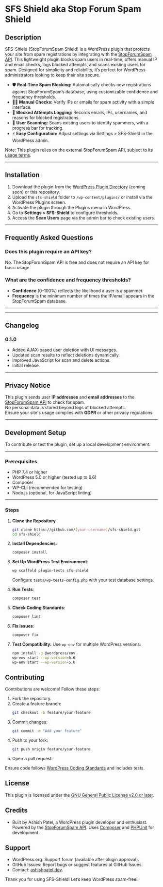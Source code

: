# SFS Shield aka Stop Forum Spam Shield


## Description

SFS-Shield (StopForumSpam Shield) is a WordPress plugin that protects your site from spam registrations by integrating with the [StopForumSpam API](https://www.stopforumspam.com/). This lightweight plugin blocks spam users in real-time, offers manual IP and email checks, logs blocked attempts, and scans existing users for spam. Designed for simplicity and reliability, it’s perfect for WordPress administrators looking to keep their site secure.


- 🛡️ **Real-Time Spam Blocking:** Automatically checks new registrations against StopForumSpam’s database, using customizable confidence and frequency thresholds.
- 🕵️‍♂️ **Manual Checks:** Verify IPs or emails for spam activity with a simple interface.
- 📝 **Blocked Attempts Logging:** Records emails, IPs, usernames, and reasons for blocked registrations.
- 🧹 **User Scanning:** Scans existing users to identify spammers, with a progress bar for tracking.
- ⚡ **Easy Configuration:** Adjust settings via Settings > SFS-Shield in the WordPress admin.

Note: This plugin relies on the external StopForumSpam API, subject to its [usage terms](https://www.stopforumspam.com/usage).

---

## Installation

1. Download the plugin from the [WordPress Plugin Directory](https://wordpress.org/plugins/) (coming soon) or this repository.
2. Upload the `sfs-shield` folder to `/wp-content/plugins/` or install via the WordPress Plugins screen.
3. Activate the plugin through the Plugins menu in WordPress.
4. Go to **Settings > SFS-Shield** to configure thresholds.
5. Access the **Scan Users** page via the admin bar to check existing users.

---

## Frequently Asked Questions

### Does this plugin require an API key?

No. The StopForumSpam API is free and does not require an API key for basic usage.

### What are the confidence and frequency thresholds?

- **Confidence** (0–100%) reflects the likelihood a user is a spammer.
- **Frequency** is the minimum number of times the IP/email appears in the StopForumSpam database.

---

<!-- ## Screenshots
TODO:
1. **Settings page** for configuring thresholds.
2. **Scan Users** page with spam detection results.
3. **Manual check** interface for IPs and emails. -->

---

## Changelog

### 0.1.0
- Added AJAX-based user deletion with UI messages.
- Updated scan results to reflect deletions dynamically.
- Improved JavaScript for scan and delete actions.
- Initial release.

---

## Privacy Notice

This plugin sends user **IP addresses** and **email addresses** to the [StopForumSpam API](https://www.stopforumspam.com/) to check for spam.  
No personal data is stored beyond logs of blocked attempts.  
Ensure your site's usage complies with **GDPR** or other privacy regulations.

---

## Development Setup

To contribute or test the plugin, set up a local development environment.

---

### Prerequisites

- PHP 7.4 or higher  
- WordPress 5.0 or higher (tested up to 6.6)  
- Composer  
- WP-CLI (recommended for testing)  
- Node.js (optional, for JavaScript linting)

---

### Steps

1. **Clone the Repository**

    ```bash
    git clone https://github.com/[your-username]/sfs-shield.git
    cd sfs-shield
    ```
2. **Install Dependencies**:
    ```bash
    composer install
    ```

3. **Set Up WordPress Test Environment**:
    ```bash
    wp scaffold plugin-tests sfs-shield
    ```
    Configure `tests/wp-tests-config.php` with your test database settings.
4. **Run Tests**:
    ```bash
    composer test
    ```
4. **Check Coding Standards**:
    ```bash
    composer lint
    ```
4. **Fix issues**:
    ```bash
    composer fix
    ```
4. **Test Compatibility:** Use `wp-env` for multiple WordPress versions:
    ```bash
    npm install -g @wordpress/env
    wp-env start --wp-version=6.6
    wp-env start --wp-version=5.0
    ```
## Contributing
Contributions are welcome! Follow these steps:

1. Fork the repository.
2. Create a feature branch:
    ```bash
    git checkout -b feature/your-feature
    ```
3. Commit changes:
    ```bash
    git commit -m "Add your feature"
    ```
4. Push to your fork:
    ```bash
    git push origin feature/your-feature
    ```
5. Open a pull request.

Ensure code follows [WordPress Coding Standards](https://developer.wordpress.org/coding-standards/) and includes tests.
## License

This plugin is licensed under the [GNU General Public License v2.0 or later](https://www.gnu.org/licenses/gpl-2.0.html).

## Credits
- Built by Ashish Patel, a WordPress plugin developer and enthusiast.
Powered by the [StopForumSpam API](https://www.stopforumspam.com/).
Uses [Composer](https://getcomposer.org/) and [PHPUnit](https://phpunit.de/) for development.

## Support
- WordPress.org: Support forum (available after plugin approval).
- GitHub Issues: Report bugs or suggest features at GitHub Issues.
- Contact: [ashishpatel.dev](https://ashishpatel.dev).

Thank you for using SFS-Shield! Let’s keep WordPress spam-free!